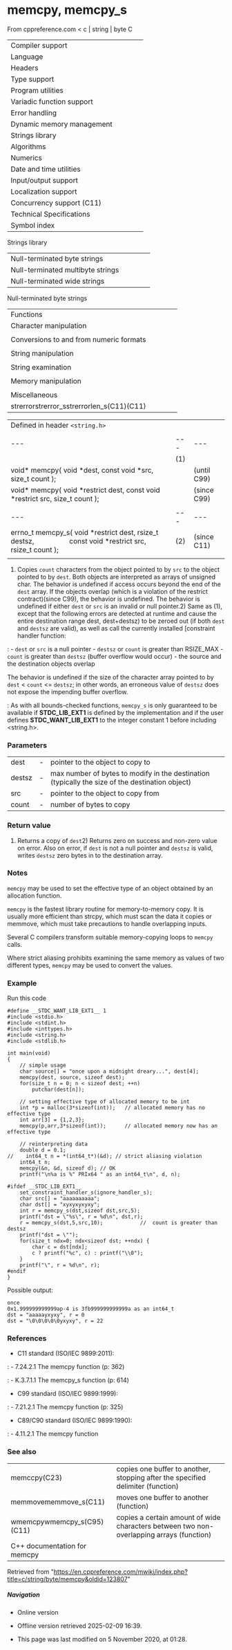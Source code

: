 # memcpy, memcpy_s

From cppreference.com
< c‎ | string‎ | byte
 C

|  |  |  |  |  |
| --- | --- | --- | --- | --- |
| Compiler support | | | | |
| Language | | | | |
| Headers | | | | |
| Type support | | | | |
| Program utilities | | | | |
| Variadic function support | | | | |
| Error handling | | | | |
| Dynamic memory management | | | | |
| Strings library | | | | |
| Algorithms | | | | |
| Numerics | | | | |
| Date and time utilities | | | | |
| Input/output support | | | | |
| Localization support | | | | |
| Concurrency support (C11) | | | | |
| Technical Specifications | | | | |
| Symbol index | | | | |

 Strings library

|  |  |  |  |  |
| --- | --- | --- | --- | --- |
| Null-terminated byte strings | | | | |
| Null-terminated multibyte strings | | | | |
| Null-terminated wide strings | | | | |

 Null-terminated byte strings

|  |  |  |  |  |
| --- | --- | --- | --- | --- |
| Functions | | | | |
| Character manipulation | | | | |
| |  |  |  |  |  | | --- | --- | --- | --- | --- | | isalnum | | | | | | isalpha | | | | | | islower | | | | | | isupper | | | | | | isdigit | | | | | | isxdigit | | | | | | isblank(C99) | | | | | | |  |  |  |  |  | | --- | --- | --- | --- | --- | | iscntrl | | | | | | isgraph | | | | | | isspace | | | | | | isprint | | | | | | ispunct | | | | | | tolower | | | | | | toupper | | | | | |
| Conversions to and from numeric formats | | | | |
| |  |  |  |  |  | | --- | --- | --- | --- | --- | | atoiatolatoll(C99) | | | | | | atof | | | | | | strtolstrtoll(C99) | | | | | | strtoulstrtoull(C99) | | | | | | |  |  |  |  |  | | --- | --- | --- | --- | --- | | strtoimaxstrtoumax(C99)(C99) | | | | | | strtofstrtodstrtold(C99)(C99) | | | | | | strfromfstrfromdstrfroml(C23)(C23)(C23) | | | | | |
| String manipulation | | | | |
| |  |  |  |  |  | | --- | --- | --- | --- | --- | | strcpystrcpy_s(C11) | | | | | | strncpystrncpy_s(C11) | | | | | | strcatstrcat_s(C11) | | | | | | |  |  |  |  |  | | --- | --- | --- | --- | --- | | strncatstrncat_s(C11) | | | | | | strxfrm | | | | | | strdup(C23) | | | | | | strndup(C23) | | | | | |  | | | | | |
| String examination | | | | |
| |  |  |  |  |  | | --- | --- | --- | --- | --- | | strlenstrnlen_s(C11) | | | | | | strcmp | | | | | | strncmp | | | | | | strcoll | | | | | | strchr | | | | | | strrchr | | | | | | |  |  |  |  |  | | --- | --- | --- | --- | --- | | strspn | | | | | | strcspn | | | | | | strpbrk | | | | | | strstr | | | | | | strtokstrtok_s(C11) | | | | | |  | | | | | |
| Memory manipulation | | | | |
| |  |  |  |  |  | | --- | --- | --- | --- | --- | | memchr | | | | | | memcmp | | | | | | memsetmemset_explicitmemset_s(C23)(C11) | | | | | | |  |  |  |  |  | | --- | --- | --- | --- | --- | | ****memcpymemcpy_s****(C11) | | | | | | memmovememmove_s(C11) | | | | | | memccpy(C23) | | | | | |
| Miscellaneous | | | | |
| strerrorstrerror_sstrerrorlen_s(C11)(C11) | | | | |

|  |  |  |
| --- | --- | --- |
| Defined in header `<string.h>` |  |  |
|  |  |  |
| --- | --- | --- |
|  | (1) |  |
| void\* memcpy( void \*dest, const void \*src, size_t count ); |  | (until C99) |
| void\* memcpy( void \*restrict dest, const void \*restrict src, size_t count ); |  | (since C99) |
|  |  |  |
| --- | --- | --- |
| errno_t memcpy_s( void \*restrict dest, rsize_t destsz,                    const void \*restrict src, rsize_t count ); | (2) | (since C11) |
|  |  |  |

1) Copies `count` characters from the object pointed to by `src` to the object pointed to by `dest`. Both objects are interpreted as arrays of unsigned char. The behavior is undefined if access occurs beyond the end of the `dest` array. If the objects overlap (which is a violation of the restrict contract)(since C99), the behavior is undefined. The behavior is undefined if either `dest` or `src` is an invalid or null pointer.2) Same as (1), except that the following errors are detected at runtime and cause the entire destination range dest, dest+destsz) to be zeroed out (if both `dest` and `destsz` are valid), as well as call the currently installed [constraint handler function:

:   - `dest` or `src` is a null pointer
    - `destsz` or `count` is greater than RSIZE_MAX
    - `count` is greater than `destsz` (buffer overflow would occur)
    - the source and the destination objects overlap

 The behavior is undefined if the size of the character array pointed to by `dest` < `count` <= `destsz`; in other words, an erroneous value of `destsz` does not expose the impending buffer overflow.

:   As with all bounds-checked functions, `memcpy_s` is only guaranteed to be available if __STDC_LIB_EXT1__ is defined by the implementation and if the user defines __STDC_WANT_LIB_EXT1__ to the integer constant 1 before including <string.h>.

### Parameters

|  |  |  |
| --- | --- | --- |
| dest | - | pointer to the object to copy to |
| destsz | - | max number of bytes to modify in the destination (typically the size of the destination object) |
| src | - | pointer to the object to copy from |
| count | - | number of bytes to copy |

### Return value

1) Returns a copy of `dest`2) Returns zero on success and non-zero value on error. Also on error, if `dest` is not a null pointer and `destsz` is valid, writes `destsz` zero bytes in to the destination array.

### Notes

`memcpy` may be used to set the effective type of an object obtained by an allocation function.

`memcpy` is the fastest library routine for memory-to-memory copy. It is usually more efficient than strcpy, which must scan the data it copies or memmove, which must take precautions to handle overlapping inputs.

Several C compilers transform suitable memory-copying loops to `memcpy` calls.

Where strict aliasing prohibits examining the same memory as values of two different types, `memcpy` may be used to convert the values.

### Example

Run this code

```
#define __STDC_WANT_LIB_EXT1__ 1
#include <stdio.h>
#include <stdint.h>
#include <inttypes.h>
#include <string.h>
#include <stdlib.h>
 
int main(void)
{
    // simple usage
    char source[] = "once upon a midnight dreary...", dest[4];
    memcpy(dest, source, sizeof dest);
    for(size_t n = 0; n < sizeof dest; ++n)
        putchar(dest[n]);
 
    // setting effective type of allocated memory to be int
    int *p = malloc(3*sizeof(int));   // allocated memory has no effective type
    int arr[3] = {1,2,3};
    memcpy(p,arr,3*sizeof(int));      // allocated memory now has an effective type
 
    // reinterpreting data
    double d = 0.1;
//    int64_t n = *(int64_t*)(&d); // strict aliasing violation
    int64_t n;
    memcpy(&n, &d, sizeof d); // OK
    printf("\n%a is %" PRIx64 " as an int64_t\n", d, n);
 
#ifdef __STDC_LIB_EXT1__
    set_constraint_handler_s(ignore_handler_s);
    char src[] = "aaaaaaaaaa";
    char dst[] = "xyxyxyxyxy";
    int r = memcpy_s(dst,sizeof dst,src,5);
    printf("dst = \"%s\", r = %d\n", dst,r);
    r = memcpy_s(dst,5,src,10);            //  count is greater than destsz  
    printf("dst = \"");
    for(size_t ndx=0; ndx<sizeof dst; ++ndx) {
        char c = dst[ndx];
        c ? printf("%c", c) : printf("\\0");
    }
    printf("\", r = %d\n", r);
#endif
}

```

Possible output:

```
once
0x1.999999999999ap-4 is 3fb999999999999a as an int64_t
dst = "aaaaayxyxy", r = 0
dst = "\0\0\0\0\0yxyxy", r = 22

```

### References

- C11 standard (ISO/IEC 9899:2011):

:   - 7.24.2.1 The memcpy function (p: 362)

:   - K.3.7.1.1 The memcpy_s function (p: 614)

- C99 standard (ISO/IEC 9899:1999):

:   - 7.21.2.1 The memcpy function (p: 325)

- C89/C90 standard (ISO/IEC 9899:1990):

:   - 4.11.2.1 The memcpy function

### See also

|  |  |
| --- | --- |
| memccpy(C23) | copies one buffer to another, stopping after the specified delimiter   (function) |
| memmovememmove_s(C11) | moves one buffer to another   (function) |
| wmemcpywmemcpy_s(C95)(C11) | copies a certain amount of wide characters between two non-overlapping arrays   (function) |
| C++ documentation for memcpy | |

Retrieved from "<https://en.cppreference.com/mwiki/index.php?title=c/string/byte/memcpy&oldid=123807>"

##### Navigation

- Online version
- Offline version retrieved 2025-02-09 16:39.

- This page was last modified on 5 November 2020, at 01:28.